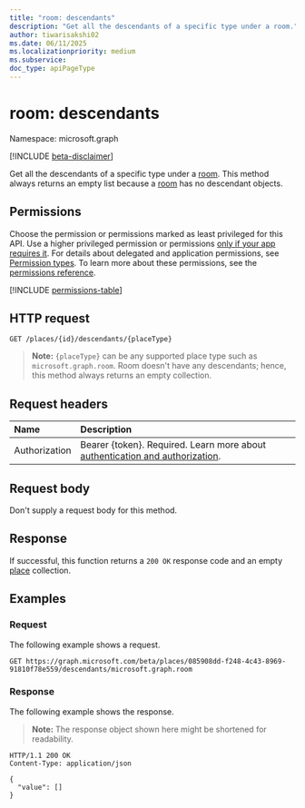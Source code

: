 ```yaml
---
title: "room: descendants"
description: "Get all the descendants of a specific type under a room."
author: tiwarisakshi02
ms.date: 06/11/2025
ms.localizationpriority: medium
ms.subservice:
doc_type: apiPageType
---
```


# room: descendants

Namespace: microsoft.graph

[!INCLUDE [beta-disclaimer](../../includes/beta-disclaimer.md)]

Get all the descendants of a specific type under a [room](../resources/room.md). This method always returns an empty list because a [room](../resources/room.md) has no descendant objects.

## Permissions

Choose the permission or permissions marked as least privileged for this API. Use a higher privileged permission or permissions [only if your app requires it](/graph/permissions-overview#best-practices-for-using-microsoft-graph-permissions). For details about delegated and application permissions, see [Permission types](/graph/permissions-overview#permission-types). To learn more about these permissions, see the [permissions reference](/graph/permissions-reference).

<!-- {
  "blockType": "permissions",
  "name": "room-descendants-permissions"
}
-->
[!INCLUDE [permissions-table](../includes/permissions/room-descendants-permissions.md)]

## HTTP request

<!-- {
  "blockType": "ignored"
}
-->
``` http
GET /places/{id}/descendants/{placeType}
```

> **Note:** `{placeType}` can be any supported place type such as `microsoft.graph.room`. Room doesn't have any descendants; hence, this method always returns an empty collection.

## Request headers

|Name|Description|
|:---|:---|
|Authorization|Bearer {token}. Required. Learn more about [authentication and authorization](/graph/auth/auth-concepts).|

## Request body

Don't supply a request body for this method.

## Response

If successful, this function returns a `200 OK` response code and an empty [place](../resources/place.md) collection.

## Examples

### Request

The following example shows a request.
<!-- {
  "blockType": "request",
  "name": "roomthis.descendants"
}
-->
``` http
GET https://graph.microsoft.com/beta/places/085908dd-f248-4c43-8969-91810f78e559/descendants/microsoft.graph.room
```

### Response

The following example shows the response.
>**Note:** The response object shown here might be shortened for readability.
<!-- {
  "blockType": "response",
  "truncated": true,
  "@odata.type": "Collection(microsoft.graph.place)"
}
-->
``` http
HTTP/1.1 200 OK
Content-Type: application/json

{
  "value": []
}
```

